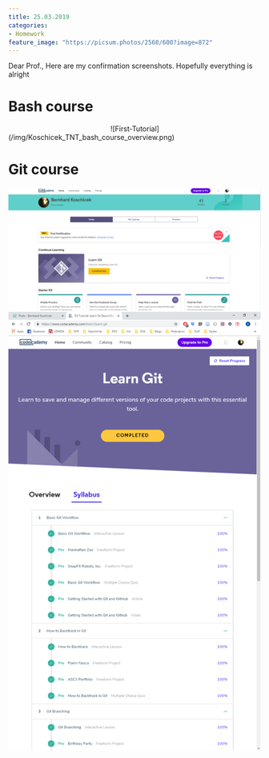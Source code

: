 ```yaml
---
title: 25.03.2019
categories:
- Homework
feature_image: "https://picsum.photos/2560/600?image=872"
---
```


Dear Prof., 
Here are my confirmation screenshots. Hopefully everything is alright
<!-- more -->

# Bash course
<img sry="/img/Koschicek_TNT_bash_course_name_confirmation.png" width="200"/>
![First-Tutorial](/img/Koschicek_TNT_bash_course_overview.png)

# Git course
![First-Tutorial](/img/Koschicek_TNT_git_course_name_confirmation.png)
![First-Tutorial](/img/Koschicek_TNT_git_course_overview.png)

